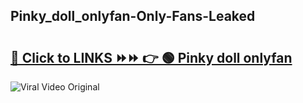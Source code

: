 
 ## Pinky_doll_onlyfan-Only-Fans-Leaked

# <h2><a href="https://clipsfans.com/Pinky_doll_onlyfan&ref=git">🔗 Click to LINKS ⏩⏩ 👉 🟢 Pinky doll onlyfan </a></h2>

<a href="https://clipsfans.com/Pinky_doll_onlyfan&ref=git" rel="nofollow" data-target="animated-image.originalLink"><img src="https://i.ibb.co.com/xMMVF88/686577567.gif" alt="Viral Video Original" style="max-width: 100%; display: inline-block;" data-target="animated-image.originalImage"></a>
